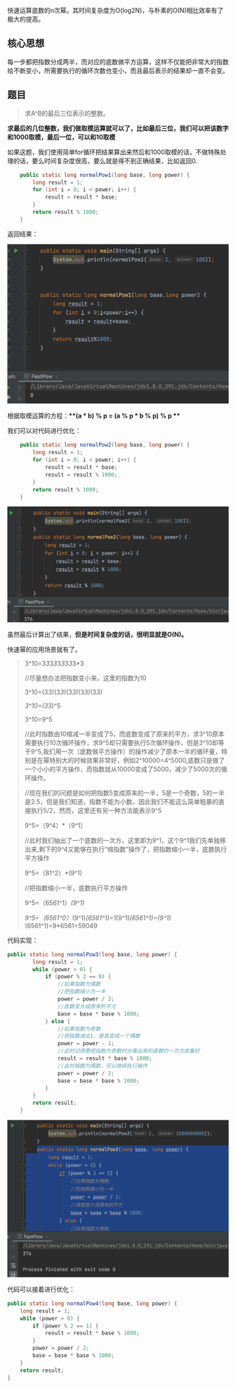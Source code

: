 快速运算底数的n次幂。其时间复杂度为O(log2N)，与朴素的O(N)相比效率有了极大的提高。

## 核心思想

每一步都把指数分成两半，而对应的底数做平方运算，这样不仅能把非常大的指数给不断变小，所需要执行的循环次数也变小，而且最后表示的结果却一直不会变。

## 题目

> 求A^B的最后三位表示的整数。

**求最后的几位整数，我们做取模运算就可以了，比如最后三位，我们可以把该数字和1000取模，最后一位，可以和10取模**

如果这题，我们使用简单for循环把结果算出来然后和1000取模的话，不做特殊处理的话，要么时间复杂度很高，要么就是得不到正确结果，比如返回0.

```java
    public static long normalPow1(long base, long power) {
        long result = 1;
        for (int i = 0; i < power; i++) {
            result = result * base;
        }
        return result % 1000;
    }
```

返回结果：

![image.png](../myimage/image1.png)

根据取模运算的方程：__**(a * b) % p = (a % p * b % p) % p **__

我们可以对代码进行优化：

```java
    public static long normalPow2(long base, long power) {
        long result = 1;
        for (int i = 0; i < power; i++) {
            result = result * base;
            result = result % 1000;
        }
        return result % 1000;
    }

```

![image-1.png](../myimage/image-1.png)

虽然最后计算出了结果，**但是时间复杂度的话，很明显就是O(N)。**

快速幂的应用场景就有了。

> 3^10=3*3*3*3*3*3*3*3*3*3
>
> //尽量想办法把指数变小来，这里的指数为10
>
> 3^10=(3*3)*(3*3)*(3*3)*(3*3)*(3*3)*
>
> *3^10=(3*3)^5
>
> 3^10=9^5
>
> //此时指数由10缩减一半变成了5，而底数变成了原来的平方，求3^10原本需要执行10次循环操作，求9^5却只需要执行5次循环操作，但是3^10却等于9^5,我们用一次（底数做平方操作）的操作减少了原本一半的循环量，特别是在幂特别大的时候效果非常好，例如2^10000=4^5000,底数只是做了一个小小的平方操作，而指数就从10000变成了5000，减少了5000次的循环操作。
>
> //现在我们的问题是如何把指数5变成原来的一半，5是一个奇数，5的一半是2.5，但是我们知道，指数不能为小数，因此我们不能这么简单粗暴的直接执行5/2，然而，这里还有另一种方法能表示9^5
>
> 9^5=（9^4）*（9^1）
>
> //此时我们抽出了一个底数的一次方，这里即为9^1，这个9^1我们先单独移出来,剩下的9^4又能够在执行“缩指数”操作了，把指数缩小一半，底数执行平方操作
>
> 9^5=（81^2）*(9^1)
>
> //把指数缩小一半，底数执行平方操作
>
> 9^5=（6561^1）*(9^1)*
>
> *9^5=（6561^0）*(9^1)*(6561^1)=1*(9^1)*(6561^1)=(9^1)*(6561^1)=9*6561=59049

代码实现：

```java
public static long normalPow3(long base, long power) {
        long result = 1;
        while (power > 0) {
            if (power % 2 == 0) {
                //如果指数为偶数
                //把指数缩小为一半
                power = power / 2;
                //底数变大成原来的平方
                base = base * base % 1000;
            } else {
                //如果指数为奇数
                //把指数减去1，使其变成一个偶数
                power = power - 1;
                //此时记得要把指数为奇数时分离出来的底数的一次方收集好
                result = result * base % 1000;
                //此时指数为偶数，可以继续执行操作
                power = power / 2;
                base = base * base % 1000;
            }
        }
        return result;
    }

```

![image-2.png](../myimage/image-2.png)

代码可以接着进行优化：

```java
public static long normalPow4(long base, long power) {
    long result = 1;
    while (power > 0) {
        if (power % 2 == 1) {
            result = result * base % 1000;
        }
        power = power / 2;
        base = base * base % 1000;
    }
    return result;
}
```

